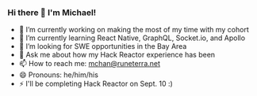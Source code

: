 ### Hi there 👋 I'm Michael!

- 🔭 I’m currently working on making the most of my time with my cohort
- 🌱 I’m currently learning React Native, GraphQL, Socket.io, and Apollo
- 🤔 I’m looking for SWE opportunities in the Bay Area
- 💬 Ask me about how my Hack Reactor experience has been
- 📫 How to reach me: mchan@runeterra.net
- 😄 Pronouns: he/him/his
- ⚡ I'll be completing Hack Reactor on Sept. 10 :)

